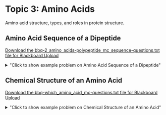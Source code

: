 # Topic 3: Amino Acids

Amino acid structure, types, and roles in protein structure.

## Amino Acid Sequence of a Dipeptide

<a id='raw-url' href='bbq-2_amino_acids-polypeptide_mc_sequence-questions.txt' download>Download the bbq-2_amino_acids-polypeptide_mc_sequence-questions.txt file for Blackboard Upload</a>

<details>
  <summary>"Click to show example problem on Amino Acid Sequence of a Dipeptide"</summary>
  {% include "biochemistry/topic03/2_amino_acids-polypeptide_mc_sequence.html" %}

<br/></details>
## Chemical Structure of an Amino Acid

<a id='raw-url' href='bbq-which_amino_acid_mc-questions.txt' download>Download the bbq-which_amino_acid_mc-questions.txt file for Blackboard Upload</a>

<details>
  <summary>"Click to show example problem on Chemical Structure of an Amino Acid"</summary>
  {% include "biochemistry/topic03/which_amino_acid_mc.html" %}

<br/></details>
